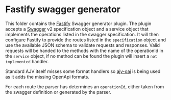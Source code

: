 # Fastify swagger generator

This folder contains the [Fastify](https://fastify.io) Swagger generator plugin.
The plugin accepts a [Swagger](https://swagger.io/) v2 specification object and
a service object that implements the operations listed in the swagger
specification. It will then configure Fastify to provide the routes listed in
the `specification` object and use the available JSON schema to validate
requests and responses. Valid requests will be handed to the methods with the
name of the operationId in the `service` object, if no method can be found the
plugin will insert a `not implemented` handler.


Standard AJV itself misses some format handlers so 
[ajv-oai](https://www.npmjs.com/package/ajv-oai)
is being used as it adds the missing OpenApi formats.

For each route the parser has determines an `operationId`, either taken from the
swagger definition or generated by the parser.

